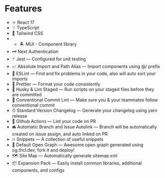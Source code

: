# Features 

- ⚛️ React 17
- ✨ TypeScript
- 💨 Tailwind CSS 
- - 🏝 MUI - Component library
- 🗝 Next Authentication
- 🃏 Jest — Configured for unit testing
- 📈 Absolute Import and Path Alias — Import components using @/ prefix
- 📏 ESLint — Find and fix problems in your code, also will auto sort your imports
- 💖 Prettier — Format your code consistently
- 🐶 Husky & Lint Staged — Run scripts on your staged files before they are committed
- 🤖 Conventional Commit Lint — Make sure you & your teammates follow conventional commit
- ⏰ Standard Version Changelog — Generate your changelog using yarn release
- 👷 Github Actions — Lint your code on PR
- 🚘 Automatic Branch and Issue Autolink — Branch will be automatically created on issue assign, and auto linked on PR
- 🔥 Snippets — A collection of useful snippets
- 👀 Default Open Graph — Awesome open graph generated using og.thcl.dev, fork it and deploy!
- 🗺 Site Map — Automatically generate sitemap.xml
- 📦 Expansion Pack — Easily install common libraries, additional components, and configs
